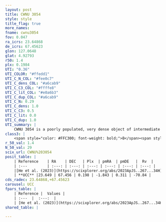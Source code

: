```yaml
---
layout: post
title: CWNU 3054
style: style
title_flag: true
more_names: 
fname: cwnu3054
fov: 0.047
ra_icrs: 23.64868
de_icrs: 67.45623
glon: 127.0648
glat: 4.92793
r50: 1.4
plx: 0.1984
UTI: "0.36"
UTI_COLOR: "#ffedd1"
UTI_C_N_COL: "#fee0c7"
UTI_C_dens_COL: "#a6cab9"
UTI_C_C3_COL: "#ffffe8"
UTI_C_lit_COL: "#e0a6b3"
UTI_C_dup_COL: "#a6cab9"
UTI_C_N: 0.29
UTI_C_dens: 1.0
UTI_C_C3: 0.5
UTI_C_lit: 0.0
UTI_C_dup: 1.0
UTI_summary: |
    CWNU 3054 is a poorly populated, very dense object of intermediate C3 quality. It was recently reported in the literature.
class3: |
    <span style="color: #FFC300; font-weight: bold;">B</span><span style="color: #FFC300; font-weight: bold;">B</span>
r_50_val: 1.4
N_50_val: 29
scix_url: CWNU%203054
posit_table: |
    | Reference    | RA    | DEC   | Plx  | pmRA  | pmDE   |  Rv  |
    | :---         | :---: | :---: | :---: | :---: | :---: | :---: |
    |[He et al. (2023)](https://scixplorer.org/abs/2023ApJS..267...34H) | 23.657 | 67.452 | 0.177 | -1.832 | 0.324 | -70.84 |
    | **UCC** |23.649 | 67.456 | 0.198 | -1.843 | 0.311 | -70.84 | 
cds_radec: 23.64868,+67.45623
carousel: UCC
fpars_table: |
    | Reference |  Values |
    | :---  |  :---:  |
    | [He et al. (2023)](https://scixplorer.org/abs/2023ApJS..267...34H) | `A0=2.6, m-M=13.15, logA=8.9` |
shared_table: |
    
---
```

